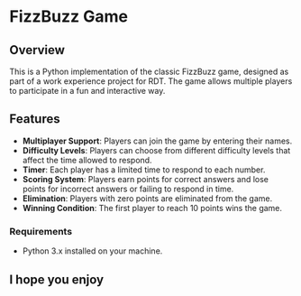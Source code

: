 # FizzBuzz Game

## Overview
This is a Python implementation of the classic FizzBuzz game, designed as part of a work experience project for RDT. The game allows multiple players to participate in a fun and interactive way.

## Features
- **Multiplayer Support**: Players can join the game by entering their names.
- **Difficulty Levels**: Players can choose from different difficulty levels that affect the time allowed to respond.
- **Timer**: Each player has a limited time to respond to each number.
- **Scoring System**: Players earn points for correct answers and lose points for incorrect answers or failing to respond in time.
- **Elimination**: Players with zero points are eliminated from the game.
- **Winning Condition**: The first player to reach 10 points wins the game.


### Requirements
- Python 3.x installed on your machine.

## I hope you enjoy
